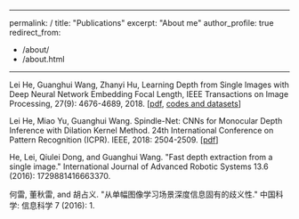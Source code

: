 
---
permalink: /
title: "Publications"
excerpt: "About me"
author_profile: true
redirect_from: 
  - /about/
  - /about.html
---

Lei He, Guanghui Wang, Zhanyi Hu, Learning Depth from Single Images with Deep Neural Network Embedding Focal Length, IEEE Transactions on Image Processing, 27(9): 4676-4689, 2018. [[pdf](https://arxiv.org/abs/1803.10039), [codes and datasets](https://pan.baidu.com/s/1YVjMPTbYgUsphoSWPifJkQ)]

Lei He, Miao Yu, Guanghui Wang. Spindle-Net: CNNs for Monocular Depth Inference with Dilation Kernel Method. 24th International Conference on Pattern Recognition (ICPR). IEEE, 2018: 2504-2509. [[pdf](http://leiup.github.io/files/Spindle-Net.pdf)]

He, Lei, Qiulei Dong, and Guanghui Wang. "Fast depth extraction from a single image." International Journal of Advanced Robotic Systems 13.6 (2016): 1729881416663370.

何雷, 董秋雷, and 胡占义. "从单幅图像学习场景深度信息固有的歧义性." 中国科学: 信息科学 7 (2016): 1.

